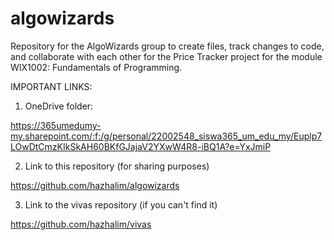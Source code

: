 # algowizards
Repository for the AlgoWizards group to create files, track changes to code, and collaborate with each other for the Price Tracker project for the module WIX1002: Fundamentals of Programming.

IMPORTANT LINKS:

1) OneDrive folder:

https://365umedumy-my.sharepoint.com/:f:/g/personal/22002548_siswa365_um_edu_my/Euplp7LOwDtCmzKIkSkAH60BKfGJajaV2YXwW4R8-iBQ1A?e=YxJmiP

2) Link to this repository (for sharing purposes)

https://github.com/hazhalim/algowizards

3) Link to the vivas repository (if you can't find it)

https://github.com/hazhalim/vivas
